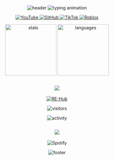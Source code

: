 <div align="center">

<!-- DYNAMIC HEADER WITH WAVING ANIMATION -->
<img src="https://capsule-render.vercel.app/api?type=waving&color=0d1117&height=250&section=header&text=ArchIsDead&fontSize=70&fontColor=00f7ff&fontAlignY=40&animation=fadeIn&stroke=00f7ff&strokeWidth=3&desc=RE-Hub%20Developer&descAlignY=65&descSize=20" alt="header"/>

<!-- ANIMATED TYPING EFFECT -->
<img src="https://readme-typing-svg.demolab.com?font=Roboto+Mono&weight=600&size=26&duration=4000&pause=1000&color=00F7FF&center=true&vCenter=true&width=500&lines=Roblox+Scripter;RE-Hub+Creator;Lua+Specialist;Sahabat+Team+Tester" alt="typing animation"/>

<!-- SOCIAL BADGES WITH BUILT-IN HOVER EFFECTS -->
<p align="center">
  <a href="https://youtube.com/archthehonoredone" target="_blank">
    <img alt="YouTube" src="https://custom-icon-badges.demolab.com/badge/-YouTube-FF0000?logo=youtube&logoColor=white"/>
  </a>
  <a href="https://github.com/ArchIsDead" target="_blank">
    <img alt="GitHub" src="https://custom-icon-badges.demolab.com/badge/-GitHub-100000?logo=github&logoColor=white"/>
  </a>
  <a href="https://tiktok.com/@archtheslut" target="_blank">
    <img alt="TikTok" src="https://custom-icon-badges.demolab.com/badge/-TikTok-000000?logo=tiktok&logoColor=white"/>
  </a>
  <a href="https://roblox.com/users/3532024703/profile" target="_blank">
    <img alt="Roblox" src="https://custom-icon-badges.demolab.com/badge/-Roblox-00A2FF?logo=roblox&logoColor=white"/>
  </a>
</p>

<!-- STATS CARDS WITH 3D EFFECT -->
<p align="center">
  <img height="165" src="https://github-readme-stats.vercel.app/api?username=ArchIsDead&show_icons=true&theme=dark&hide_border=true&count_private=true&include_all_commits=true&bg_color=0d1117&title_color=00f7ff&text_color=ffffff&icon_color=00a2ff&border_radius=15" alt="stats"/>
  <img height="165" src="https://github-readme-stats.vercel.app/api/top-langs/?username=ArchIsDead&layout=compact&theme=dark&hide_border=true&langs_count=6&hide=html,css,scss&bg_color=0d1117&title_color=00f7ff&text_color=ffffff&border_radius=15" alt="languages"/>
</p>

<!-- RE-HUB SHOWCASE SECTION -->
<h2 align="center"> 
  <img src="https://img.shields.io/badge/-🚀_RE--Hub_Ecosystem-00f7ff?style=for-the-badge&logoWidth=30"/>
</h2>
<p align="center">
  <a href="https://github.com/ArchIsDead/RE-Hub" target="_blank">
    <img src="https://github-readme-stats.vercel.app/api/pin/?username=ArchIsDead&repo=RE-Hub&theme=dark&bg_color=0d1117&title_color=00f7ff&text_color=ffffff&border_color=00f7ff&border_radius=15" alt="RE-Hub"/>
  </a>
</p>

<!-- VISITOR COUNTER -->
<p align="center">
  <img src="https://komarev.com/ghpvc/?username=ArchIsDead&color=00f7ff&style=flat" alt="visitors"/> 
</p>

<!-- DAILY CODING ACTIVITY -->
<p align="center">
  <img src="https://github-readme-activity-graph.vercel.app/graph?username=ArchIsDead&theme=react-dark&bg_color=0d1117&color=00f7ff&line=00a2ff&point=00f7ff" alt="activity"/>
</p>

<!-- SPOTIFY NOW PLAYING -->
<h2 align="center"> 
  <img src="https://img.shields.io/badge/-🎧_Now_Playing-00f7ff?style=for-the-badge&logoWidth=30"/>
</h2>
<p align="center">
  <img src="https://spotify-recently-played-readme.vercel.app/api?user=31acdgenrsw2sn5mtmof5unvnjsy&count=1&width=400" alt="Spotify"/>
</p>

<!-- FOOTER WAVE -->
<img src="https://capsule-render.vercel.app/api?type=waving&color=0d1117&height=150&section=footer&stroke=00f7ff&strokeWidth=3&animation=fadeIn&rotate=180" alt="footer"/>

</div>
